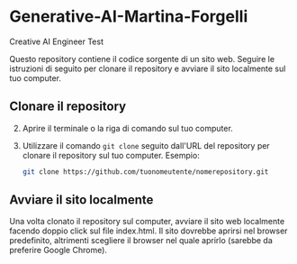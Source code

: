 # Generative-AI-Martina-Forgelli
Creative AI Engineer Test

Questo repository contiene il codice sorgente di un sito web. Seguire le istruzioni di seguito per clonare il repository e avviare il sito localmente sul tuo computer.
## Clonare il repository
2. Aprire il terminale o la riga di comando sul tuo computer.

3. Utilizzare il comando `git clone` seguito dall'URL del repository per clonare il repository sul tuo computer. Esempio:

   ```bash
   git clone https://github.com/tuonomeutente/nomerepository.git
   
## Avviare il sito localmente
Una volta clonato il repository sul computer, avviare il sito web localmente facendo doppio click sul file index.html.
Il sito dovrebbe aprirsi nel browser predefinito, altrimenti scegliere il browser nel quale aprirlo (sarebbe da preferire Google Chrome).


